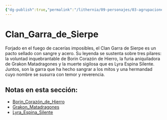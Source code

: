 ```yaml
---
{"dg-publish":true,"permalink":"/lithernia/09-personajes/03-agrupaciones/clan-garra-de-sierpe/home/"}
---
```


# Clan_Garra_de_Sierpe

Forjado en el fuego de cacerías imposibles, el Clan Garra de Sierpe es un pacto sellado con sangre y acero. Su leyenda se sustenta sobre tres pilares: la voluntad inquebrantable de Borin Corazón de Hierro, la furia aniquiladora de Grakon Matadragones y la muerte sigilosa que es Lyra Espina Silente. Juntos, son la garra que ha hecho sangrar a los mitos y una hermandad cuyo nombre se susurra con temor y reverencia.

## Notas en esta sección:
- [Borin_Corazón_de_Hierro](./Borin_Corazón_de_Hierro.md)
- [Grakon_Matadragones](./Grakon_Matadragones.md)
- [Lyra_Espina_Silente](./Lyra_Espina_Silente.md)


